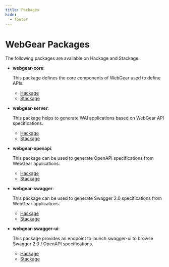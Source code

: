 ```yaml
---
title: Packages
hide:
  - footer
---
```


# WebGear Packages
The following packages are available on Hackage and Stackage.

-   <b>webgear-core</b>:
  
    This package defines the core components of WebGear used to define APIs.
  
    - [Hackage](https://hackage.haskell.org/package/webgear-core)
    - [Stackage](https://www.stackage.org/package/webgear-core)

-   <b>webgear-server</b>:

    This package helps to generate WAI applications based on WebGear API specifications.

    - [Hackage](https://hackage.haskell.org/package/webgear-server)
    - [Stackage](https://www.stackage.org/package/webgear-server)

-   <b>webgear-openapi</b>:

    This package can be used to generate OpenAPI specifications from WebGear applications.

    - [Hackage](https://hackage.haskell.org/package/webgear-openapi)
    - [Stackage](https://www.stackage.org/package/webgear-openapi)

-   <b>webgear-swagger</b>:

    This package can be used to generate Swagger 2.0 specifications from WebGear applications.

    - [Hackage](https://hackage.haskell.org/package/webgear-swagger)
    - [Stackage](https://www.stackage.org/package/webgear-swagger)

-   <b>webgear-swagger-ui</b>:

    This package provides an endpoint to launch swagger-ui to browse Swagger 2.0 / OpenAPI specifications.

    - [Hackage](https://hackage.haskell.org/package/webgear-swagger-ui)
    - [Stackage](https://www.stackage.org/package/webgear-swagger-ui)
